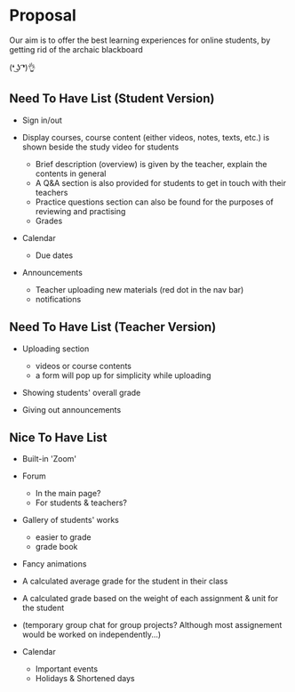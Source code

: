 # Proposal

Our aim is to offer the best learning experiences for online students, by getting rid of the archaic blackboard 

(❛ ͜ʖ ͡❛)👌


## Need To Have List (Student Version)

- Sign in/out

- Display courses, course content (either videos, notes, texts, etc.) is shown beside the study video for students 
    - Brief description (overview) is given by the teacher, explain the contents in general
    - A Q&A section is also provided for students to get in touch with their teachers
    - Practice questions section can also be found for the purposes of reviewing and practising
    - Grades

- Calendar
    - Due dates

- Announcements
    - Teacher uploading new materials (red dot in the nav bar)
    - notifications



## Need To Have List (Teacher Version)

- Uploading section
    - videos or course contents
    - a form will pop up for simplicity while uploading

- Showing students' overall grade

- Giving out announcements 



## Nice To Have List

- Built-in 'Zoom'

- Forum
    - In the main page?
    - For students & teachers?

- Gallery of students' works
    - easier to grade
    - grade book

- Fancy animations
- A calculated average grade for the student in their class
- A calculated grade based on the weight of each assignment & unit for the student

- (temporary group chat for group projects? Although most assignement would be worked on independently...)

- Calendar 
    - Important events
    - Holidays & Shortened days

